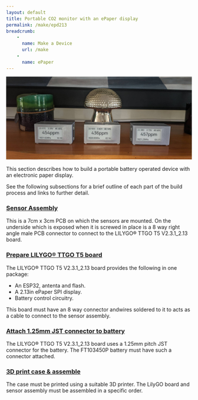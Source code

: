 ```yaml
---
layout: default
title: Portable CO2 monitor with an ePaper display
permalink: /make/epd213
breadcrumb:
    - 
      name: Make a Device
      url: /make
    - 
      name: ePaper
---
```


<img src="/buildimages/v1.0/finished-device.jpg" style="width:auto" alt="Complete ePaper CO2 monitor"/>

This section describes how to build a portable battery operated device with an electronic paper display. 

See the following subsections for a brief outline of each part of the build process and links to further detail.

### [Sensor Assembly](/make/sensor-assemblies/sunrise)
This is a 7cm x 3cm PCB on which the sensors are mounted. On the underside which is exposed when it is screwed in place is a 8 way right angle male PCB connector to connect to the LILYGO® TTGO T5 V2.3.1_2.13 board.

### [Prepare LILYGO® TTGO T5 board](/make/epd213/prepare)
The LILYGO® TTGO T5 V2.3.1_2.13 board provides the following in one package:
- An ESP32, antenta and flash.
- A 2.13in ePaper SPI display.
- Battery control circuitry.

This board must have an 8 way connector andwires soldered to it to acts as a cable to connect to the sensor assembly.

### [Attach 1.25mm JST connector to battery](/make/epd213/battery)
The LILYGO® TTGO T5 V2.3.1_2.13 board uses a 1.25mm pitch JST connector for the battery. The FT103450P battery must have such a connector attached.

### [3D print case & assemble](/make/epd213/assemble)
The case must be printed using a suitable 3D printer. The LilyGO board and sensor assembly must be assembled in a specific order.

